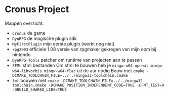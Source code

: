 # Cronus Project

Mappen overzicht:

- `Cronus` de game
- `DynRPG` de magische plugin sdk
- `MyFirstPlugin` mijn eerste plugin (werkt nog niet)
- `rpg2003` officiele 1.08 versie van rpgmaker gekregen van mijn oom bij nintendo
- `DynRPG-Tools` patcher om runtime van projecten aan te passen
- `SFML` sfml bestanden
  Om sfml te bouwen heb je `mingw-w64-openal mingw-w64-libvorbis mingw-w64-flac` uit de aur nodig
  Bouw met `cmake -DCMAKE_TOOLCHAIN_FILE=../../mingw32-toolchain.cmake`
- `fmt`
  bouwen met `cmake -DCMAKE_TOOLCHAIN_FILE=../../mingw32-toolchain.cmake -DCMAKE_POSITION_INDEPENDENT_CODE=TRUE -DFMT_TEST=0 -DBUILD_SHARED_LIBS=TRUE`
